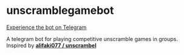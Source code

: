 
# unscramblegamebot

[Experience the bot on Telegram](https://t.me/unscramblegamebot)

A telegram bot for playing competitive unscramble games in groups. Inspired by [**alifaki077 / unscrambel**](https://github.com/alifaki077/unscrambel)
